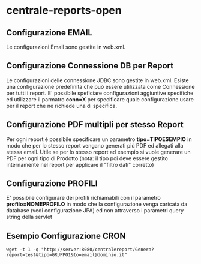 # centrale-reports-open

## Configurazione EMAIL

Le configurazioni Email sono gestite in web.xml.

## Configurazione Connessione DB per Report

Le configurazioni delle connessione JDBC sono gestite in web.xml.
Esiste una configurazione predefinita che può essere utilizzata come Connessione per tutti i report.
E' possibile speficiare configurazioni aggiuntive specifiche ed utilizzare il parmatro **conn=X** per specificare quale configurazione usare per il report che ne richiede una di specifica.

## Configurazione PDF multipli per stesso Report

Per ogni report è possibile specificare un parametro **tipo=TIPOESEMPIO** in modo che per lo stesso report vengano generati più PDF ed allegati alla stessa email.
Utile se per lo stesso report ad esempio si vuole generare un PDF per ogni tipo di Prodotto (nota: il tipo poi deve essere gestito internamente nel report per applicare il "filtro dati" corretto)

## Configurazione PROFILI

E' possibile configurare dei profili richiamabili con il parametro **profilo=NOMEPROFILO** in modo che la configurazione venga caricata da database (vedi configurazione JPA) ed non attraverso i parametri query string della servlet

## Esempio Configurazione CRON

	wget -t 1 -q "http://server:8080/centralereport/Genera?report=test&tipo=GRUPPO1&to=email@dominio.it"
